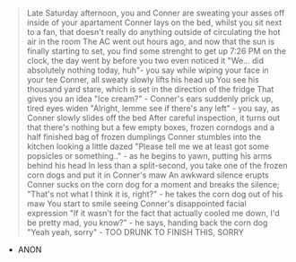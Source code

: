 >Late Saturday afternoon, you and Conner are sweating your asses off inside of your apartament
>Conner lays on the bed, whilst you sit next to a fan, that doesn't really do anything outside of circulating the hot air in the room
>The AC went out hours ago, and now that the sun is finally starting to set, you find some strenght to get up
>7:26 PM on the clock, the day went by before you two even noticed it
>"We... did absolutely nothing today, huh"- you say while wiping your face in your tee
>Conner, all sweaty slowly lifts his head up
>You see his thousand yard stare, which is set in the direction of the fridge
>That gives you an idea
>"Ice cream?" - Conner's ears suddenly prick up, tired eyes widen
>"Alright, lemme see if there's any left" - you say, as Conner slowly slides off the bed
>After careful inspection, it turns out that there's nothing but a few empty boxes, frozen corndogs and a half finished bag of frozen dumplings
>Conner stumbles into the kitchen looking a little dazed
>"Please tell me we at least got some popsicles or something.." - as he begins to yawn, putting his arms behind his head
>In less than a split-second, you take one of the frozen corn dogs and put it in Conner's maw
>An awkward silence erupts
>Conner sucks on the corn dog for a moment and breaks the silence;
>"That's not what I think it is, right?" - he takes the corn dog out of his maw
>You start to smile seeing Conner's disappointed facial expression
>"If it wasn't for the fact that actually cooled me down, I'd be pretty mad, you know?" - he says, handing back the corn dog
>"Yeah yeah, sorry" - TOO DRUNK TO FINISH THIS, SORRY

- ANON